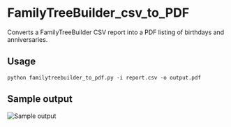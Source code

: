 # FamilyTreeBuilder_csv_to_PDF

Converts a FamilyTreeBuilder CSV report into a PDF listing of birthdays and anniversaries.

## Usage ##
`python familytreebuilder_to_pdf.py -i report.csv -o output.pdf`

## Sample output ##

![Sample output](https://i.stack.imgur.com/1HkEM.png)

